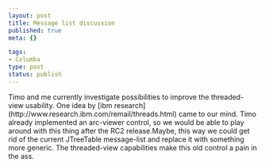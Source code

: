 ```yaml
--- 
layout: post
title: Message list discussion
published: true
meta: {}

tags: 
- Columba
type: post
status: publish
---
```

<!--exhibit:config=ex_pictorialis.cfg-->Timo and me currently investigate possibilities to improve the threaded-view usability. One idea by [ibm research](http://www.research.ibm.com/remail/threads.html)  came to our mind.  Timo already implemented an arc-viewer control, so we would be able to play around with this thing after the RC2 release.Maybe, this way we could get rid of the current JTreeTable message-list and replace it with something more generic. The threaded-view capabilities make this old control a pain in the ass.
